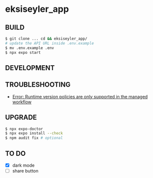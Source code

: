 # eksiseyler_app

## BUILD

```bash
$ git clone ... cd && eksiseyler_app/
# update the API URL inside .env.example
$ mv .env.example .env
$ npx expo start
```

## DEVELOPMENT

## TROUBLESHOOTING

- [Error: Runtime version policies are only supported in the managed workflow](https://github.com/expo/eas-cli/issues/1689)

## UPGRADE

```bash
$ npx expo-doctor
$ npx expo install --check
$ npm audit fix # optional
```
## TO DO
- [x] dark mode
- [ ] share button
